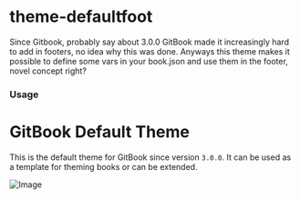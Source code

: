 # theme-defaultfoot

Since Gitbook, probably say about 3.0.0 GitBook made it increasingly hard to add in footers, no idea why this was done. 
Anyways this theme makes it possible to define some vars in your book.json and use them in the footer, novel concept right? 


### Usage

# GitBook Default Theme

This is the default theme for GitBook since version `3.0.0`. It can be used as a template for theming books or can be extended.

![Image](https://raw.github.com/GitbookIO/theme-default/master/preview.png)
